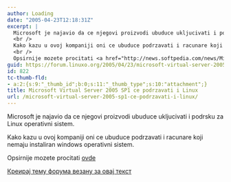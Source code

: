 ```yaml
---
author: Loading
date: "2005-04-23T12:18:31Z"
excerpt: |
  Microsoft je najavio da ce njegovi proizvodi ubuduce ukljucivati i podrsku za Linux operativni sistem.<br />
  <br />
  Kako kazu u ovoj kompaniji oni ce ubuduce podrzavati i racunare koji nemaju instaliran windows operativni sistem.<br />
  <br />
  Opsirnije mozete procitati <a href="http://news.softpedia.com/news/Microsoft-s-Virtual-Server-2005-SP1-will-support-Linux-1420.shtml">ovde</a>
guid: https://forum.linuxo.org/2005/04/23/microsoft-virtual-server-2005-sp1-ce-podrzavati-i-linux/
id: 822
tc-thumb-fld:
- a:2:{s:9:"_thumb_id";b:0;s:11:"_thumb_type";s:10:"attachment";}
title: Microsoft Virtual Server 2005 SP1 ce podrzavati i Linux
url: /microsoft-virtual-server-2005-sp1-ce-podrzavati-i-linux/
---
```

Microsoft je najavio da ce njegovi proizvodi ubuduce ukljucivati i podrsku za Linux operativni sistem.

Kako kazu u ovoj kompaniji oni ce ubuduce podrzavati i racunare koji nemaju instaliran windows operativni sistem.

Opsirnije mozete procitati [ovde](http://news.softpedia.com/news/Microsoft-s-Virtual-Server-2005-SP1-will-support-Linux-1420.shtml)<!--break-->

[Креирај тему форума везану за овај текст](https://linuxo.org/nova-tema-na-forumu/?se_pid=822)